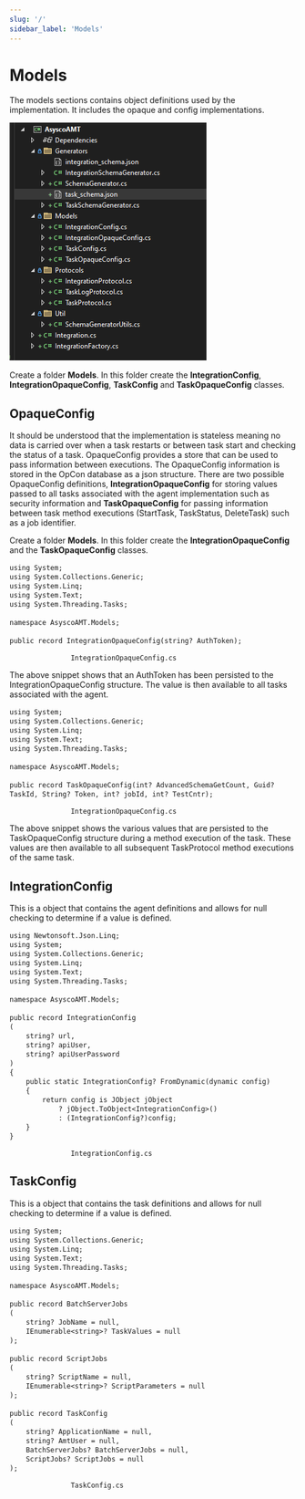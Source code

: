 ```yaml
---
slug: '/'
sidebar_label: 'Models'
---
```


# Models

The models sections contains object definitions used by the implementation. It includes the opaque and config implementations. 

![Project Structure](../static/img/project-structure.png)

Create a folder **Models**.
In this folder create the **IntegrationConfig**, **IntegrationOpaqueConfig**, **TaskConfig** and **TaskOpaqueConfig** classes.

## OpaqueConfig
It should be understood that the implementation is stateless meaning no data is carried over when a task restarts or between task start and checking the status of a task.
OpaqueConfig provides a store that can be used to pass information between executions. The OpaqueConfig information is stored in the OpCon database as a json structure. 
There are two possible OpaqueConfig definitions, **IntegrationOpaqueConfig** for storing values passed to all tasks associated with the agent implementation such as security 
information and **TaskOpaqueConfig** for passing information between task method executions (StartTask, TaskStatus, DeleteTask) such as a job identifier. 

Create a folder **Models**.
In this folder create the **IntegrationOpaqueConfig** and the **TaskOpaqueConfig** classes.

```
using System;
using System.Collections.Generic;
using System.Linq;
using System.Text;
using System.Threading.Tasks;

namespace AsyscoAMT.Models;

public record IntegrationOpaqueConfig(string? AuthToken);

```
                   IntegrationOpaqueConfig.cs

The above snippet shows that an AuthToken has been persisted to the IntegrationOpaqueConfig structure. The value is then available to all tasks associated with the agent.

```
using System;
using System.Collections.Generic;
using System.Linq;
using System.Text;
using System.Threading.Tasks;

namespace AsyscoAMT.Models;

public record TaskOpaqueConfig(int? AdvancedSchemaGetCount, Guid? TaskId, String? Token, int? jobId, int? TestCntr);

```
                   IntegrationOpaqueConfig.cs

The above snippet shows the various values that are persisted to the TaskOpaqueConfig structure during a method execution of the task. These values are then available to all
subsequent TaskProtocol method executions of the same task.

## IntegrationConfig
This is a object that contains the agent definitions and allows for null checking to determine if a value is defined.

```
using Newtonsoft.Json.Linq;
using System;
using System.Collections.Generic;
using System.Linq;
using System.Text;
using System.Threading.Tasks;

namespace AsyscoAMT.Models;

public record IntegrationConfig
(
    string? url,
    string? apiUser,
    string? apiUserPassword
)
{
    public static IntegrationConfig? FromDynamic(dynamic config)
    {
        return config is JObject jObject
            ? jObject.ToObject<IntegrationConfig>()
            : (IntegrationConfig?)config;
    }
}

```
                   IntegrationConfig.cs

## TaskConfig
This is a object that contains the task definitions and allows for null checking to determine if a value is defined.

```
using System;
using System.Collections.Generic;
using System.Linq;
using System.Text;
using System.Threading.Tasks;

namespace AsyscoAMT.Models;

public record BatchServerJobs
(
    string? JobName = null,
    IEnumerable<string>? TaskValues = null
);

public record ScriptJobs
(
    string? ScriptName = null,
    IEnumerable<string>? ScriptParameters = null
);

public record TaskConfig
(
    string? ApplicationName = null,
    string? AmtUser = null,
    BatchServerJobs? BatchServerJobs = null,
    ScriptJobs? ScriptJobs = null
);

```
                   TaskConfig.cs
